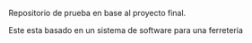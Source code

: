Repositorio de prueba en base al proyecto final.

Este esta basado en un sistema de software para una ferreteria
